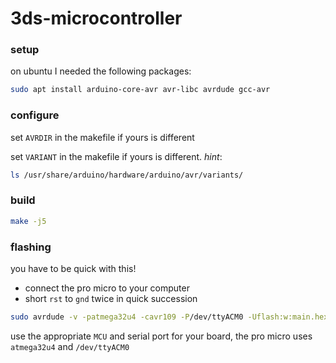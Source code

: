3ds-microcontroller
===================

### setup

on ubuntu I needed the following packages:

```bash
sudo apt install arduino-core-avr avr-libc avrdude gcc-avr
```

### configure

set `AVRDIR` in the makefile if yours is different

set `VARIANT` in the makefile if yours is different.  _hint_:

```bash
ls /usr/share/arduino/hardware/arduino/avr/variants/
```

### build

```bash
make -j5
```

### flashing

you have to be quick with this!

- connect the pro micro to your computer
- short `rst` to `gnd` twice in quick succession

```bash
sudo avrdude -v -patmega32u4 -cavr109 -P/dev/ttyACM0 -Uflash:w:main.hex
```

use the appropriate `MCU` and serial port for your board, the pro micro uses
`atmega32u4` and `/dev/ttyACM0`
